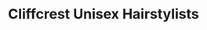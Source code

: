 ---
title: "Cliffcrest Unisex Hairstylists"
url: /scarborough/cliffcrest-unisex-hairstylists/
shop: Friseur
---
